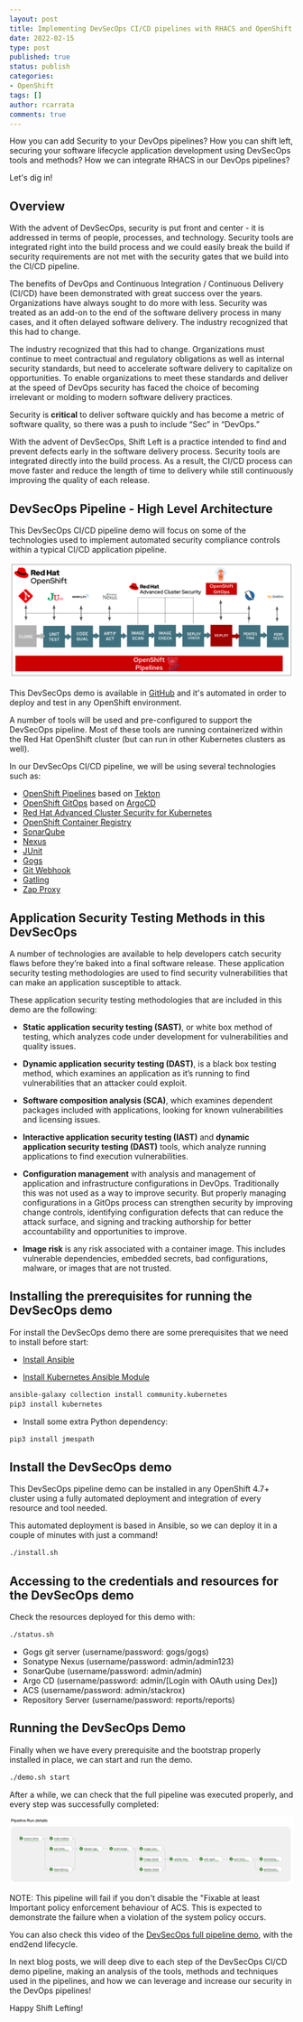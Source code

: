 ```yaml
---
layout: post
title: Implementing DevSecOps CI/CD pipelines with RHACS and OpenShift
date: 2022-02-15
type: post
published: true
status: publish
categories:
- OpenShift
tags: []
author: rcarrata
comments: true
---
```


How you can add Security to your DevOps pipelines? How you can shift left, securing your software lifecycle application development using DevSecOps tools and methods? How we can integrate RHACS in our DevOps pipelines?

Let's dig in!

## Overview

With the advent of DevSecOps, security is put front and center - it is addressed in terms of people, processes, and technology. Security tools are integrated right into the build process and we could easily break the build if security requirements are not met with the security gates that we build into the CI/CD pipeline.

The benefits of DevOps and Continuous Integration / Continuous Delivery (CI/CD) have been demonstrated with great success over the years. Organizations have always sought to do more with less. Security was treated as an add-on to the end of the software delivery process in many cases, and it often delayed software delivery. The industry recognized that this had to change.

The industry recognized that this had to change. Organizations must continue to meet contractual and regulatory obligations as well as internal security standards, but need to accelerate software delivery to capitalize on opportunities. To enable organizations to meet these standards and deliver at the speed of DevOps security has faced the choice of becoming irrelevant or molding to modern software delivery practices.

Security is **critical** to deliver software quickly and has become a metric of software quality, so there was a push to include “Sec” in “DevOps.”

With the advent of DevSecOps, Shift Left is a practice intended to find and prevent defects early in the software delivery process. Security tools are integrated directly into the build process. As a result, the CI/CD process can move faster and reduce the length of time to delivery while still continuously improving the quality of each release.

## DevSecOps Pipeline - High Level Architecture

This DevSecOps CI/CD pipeline demo will focus on some of the technologies used to implement automated security compliance controls within a typical CI/CD application pipeline.

[![](/images/devsecops1.png "devsecops1.png")]({{site.url}}/images/devsecops1.png)

This DevSecOps demo is available in [GitHub](https://github.com/rcarrata/devsecops-demo) and it's automated in order to deploy and test in any OpenShift environment.

A number of tools will be used and pre-configured to support the DevSecOps pipeline. Most of these tools are running containerized within the Red Hat OpenShift cluster (but can run in other Kubernetes clusters as well).

In our DevSecOps CI/CD pipeline, we will be using several technologies such as:

- [OpenShift Pipelines](https://www.openshift.com/learn/topics/ci-cd) based on [Tekton](https://tekton.dev)
- [OpenShift GitOps](https://www.openshift.com/blog/announcing-openshift-gitops) based on [ArgoCD](https://argoproj.github.io/)
- [Red Hat Advanced Cluster Security for Kubernetes](https://www.redhat.com/en/resources/advanced-cluster-security-for-kubernetes-datasheet)
- [OpenShift Container Registry](https://docs.openshift.com/container-platform/latest/registry/architecture-component-imageregistry.html)
- [SonarQube](https://www.sonarqube.org/)
- [Nexus](https://www.sonatype.com/products/repository-oss?topnav=true)
- [JUnit](https://junit.org/junit5/)
- [Gogs](https://gogs.io/)
- [Git Webhook](https://tekton.dev/docs/triggers/)
- [Gatling](https://gatling.io/)
- [Zap Proxy](https://www.zaproxy.org/)

## Application Security Testing Methods in this DevSecOps

A number of technologies are available to help developers catch security flaws before they’re baked into a final software release. These application security testing methodologies are used to find security vulnerabilities that can make an application susceptible to attack.

These application security testing methodologies that are included in this demo are the following:

- **Static application security testing (SAST)**, or white box method of testing, which analyzes code under development for vulnerabilities and quality issues.

- **Dynamic application security testing (DAST)**, is a black box testing method, which examines an application as it’s running to find vulnerabilities that an attacker could exploit.

- **Software composition analysis (SCA)**, which examines dependent packages included with applications, looking for known vulnerabilities and licensing issues.

- **Interactive application security testing (IAST)** and **dynamic application security testing (DAST)** tools, which analyze running applications to find execution vulnerabilities.

- **Configuration management** with analysis and management of application and infrastructure configurations in DevOps. Traditionally this was not used as a way to improve security. But properly managing configurations in a GitOps process can strengthen security by improving change controls, identifying configuration defects that can reduce the attack surface, and signing and tracking authorship for better accountability and opportunities to improve.

- **Image risk** is any risk associated with a container image. This includes vulnerable dependencies, embedded secrets, bad configurations, malware, or images that are not trusted.

## Installing the prerequisites for running the DevSecOps demo

For install the DevSecOps demo there are some prerequisites that we need to install before start:

- [Install Ansible](https://docs.ansible.com/ansible/latest/installation_guide/intro_installation.html#installing-ansible-on-rhel-centos-or-fedora)

- [Install Kubernetes Ansible Module](https://docs.ansible.com/ansible/latest/collections/community/kubernetes/k8s_module.html)

```sh
ansible-galaxy collection install community.kubernetes
pip3 install kubernetes
```

- Install some extra Python dependency:

```sh
pip3 install jmespath
```

## Install the DevSecOps demo

This DevSecOps pipeline demo can be installed in any OpenShift 4.7+ cluster using a fully automated deployment and integration of every resource and tool needed.

This automated deployment is based in Ansible, so we can deploy it in a couple of minutes with just a command!

```sh
./install.sh
```

## Accessing to the credentials and resources for the DevSecOps demo

Check the resources deployed for this demo with:

```sh
./status.sh
```

- Gogs git server (username/password: gogs/gogs)
- Sonatype Nexus (username/password: admin/admin123)
- SonarQube (username/password: admin/admin)
- Argo CD (username/password: admin/[Login with OAuth using Dex])
- ACS (username/password: admin/stackrox)
- Repository Server (username/password: reports/reports)

## Running the DevSecOps Demo

Finally when we have every prerequisite and the bootstrap properly installed in place, we can start and run the demo.

```sh
./demo.sh start
```

After a while, we can check that the full pipeline was executed properly, and every step was successfully completed:

[![](/images/devsecops2.png "devsecops2.png")]({{site.url}}/images/devsecops2.png)

NOTE: This pipeline will fail if you don't disable the "Fixable at least Important policy enforcement behaviour of ACS. This is expected to demonstrate the failure when a violation of the system policy occurs.

You can also check this video of the [DevSecOps full pipeline demo](https://www.youtube.com/watch?v=uA7nUYchY5Q), with the end2end lifecycle.

In next blog posts, we will deep dive to each step of the DevSecOps CI/CD demo pipeline, making an analysis of the tools, methods and techniques used in the pipelines, and how we can leverage and increase our security in the DevOps pipelines!

Happy Shift Lefting!
